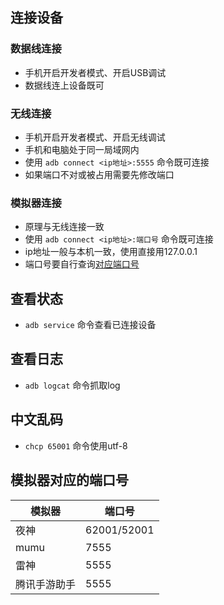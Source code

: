 ## 连接设备
### 数据线连接
- 手机开启开发者模式、开启USB调试
- 数据线连上设备既可
### 无线连接
- 手机开启开发者模式、开启无线调试
- 手机和电脑处于同一局域网内
- 使用 `adb connect <ip地址>:5555` 命令既可连接
- 如果端口不对或被占用需要先修改端口
### 模拟器连接
- 原理与无线连接一致
- 使用 `adb connect <ip地址>:端口号` 命令既可连接
- ip地址一般与本机一致，使用直接用127.0.0.1
- 端口号要自行查询[对应端口号](#模拟器对应的端口号)

## 查看状态
- `adb service` 命令查看已连接设备
## 查看日志
- `adb logcat` 命令抓取log
## 中文乱码
- `chcp 65001` 命令使用utf-8

## 模拟器对应的端口号

| 模拟器    | 端口号         |
| ------ | ----------- |
| 夜神     | 62001/52001 |
| mumu   | 7555        |
| 雷神     | 5555        |
| 腾讯手游助手 | 5555        |
